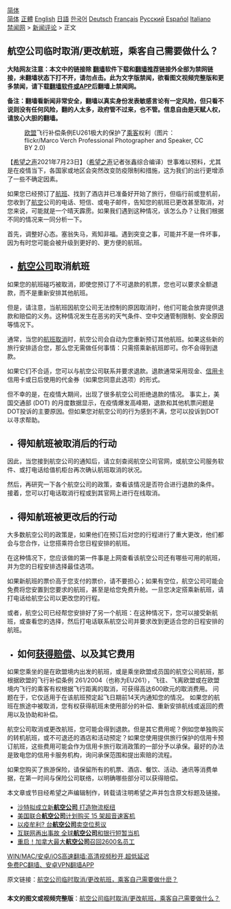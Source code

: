  <!-- 面包屑导航 --> <div class="breadcrumb"><!-- GTranslate: https://gtranslate.io/ -->  <div class="switcher notranslate">  <div class="selected">  <a href="#" onclick="return false;"> 简体</a>  </div>  <div class="option">  <a href="https://www.bannedbook.org" onclick="doGTranslate('zh-CN|zh-CN');jQuery('div.switcher div.selected a').html(jQuery(this).html());return false;" title="简体中文" class="nturl selected"> 简体</a>  <a href="https://www.bannedbook.org/zh-tw/" onclick="doGTranslate('zh-CN|zh-TW');jQuery('div.switcher div.selected a').html(jQuery(this).html());return false;" title="繁體中文" class="nturl"> 正體</a>  <a href="https://www.bannedbook.org/en/" onclick="doGTranslate('zh-CN|en');jQuery('div.switcher div.selected a').html(jQuery(this).html());return false;" title="English" class="nturl"> English</a>  <a href="https://www.bannedbook.org/ja/" onclick="doGTranslate('zh-CN|ja');jQuery('div.switcher div.selected a').html(jQuery(this).html());return false;" title="日本語" class="nturl"> 日語</a>  <a href="https://www.bannedbook.org/ko/" onclick="doGTranslate('zh-CN|ko');jQuery('div.switcher div.selected a').html(jQuery(this).html());return false;" title="한국어" class="nturl"> 한국어</a>  <a href="https://www.bannedbook.org/de/" onclick="doGTranslate('zh-CN|de');jQuery('div.switcher div.selected a').html(jQuery(this).html());return false;" title="Deutsch" class="nturl"> Deutsch</a>  <a href="https://www.bannedbook.org/fr/" onclick="doGTranslate('zh-CN|fr');jQuery('div.switcher div.selected a').html(jQuery(this).html());return false;" title="Français" class="nturl"> Français</a>  <a href="https://www.bannedbook.org/ru/" onclick="doGTranslate('zh-CN|ru');jQuery('div.switcher div.selected a').html(jQuery(this).html());return false;" title="Русский" class="nturl"> Русский</a>  <a href="https://www.bannedbook.org/es/" onclick="doGTranslate('zh-CN|es');jQuery('div.switcher div.selected a').html(jQuery(this).html());return false;" title="Español" class="nturl"> Español</a>  <a href="https://www.bannedbook.org/it/" onclick="doGTranslate('zh-CN|it');jQuery('div.switcher div.selected a').html(jQuery(this).html());return false;" title="Italiano" class="nturl"> Italiano</a>  </div>  </div>      <div class='breadcrumb-sub'><!-- Breadcrumb NavXT 6.3.0 --> <a href="https://www.bannedbook.org/" class="home">禁闻网</a> &gt; <a href="https://www.bannedbook.org/bnews/comments/" class="category">新闻评论</a> &gt; 正文</div></div><h2>航空公司临时取消/更改航班，乘客自己需要做什么？</h2> <p class="notice"><b>大陆网友注意：本文中的链接除 <a href="https://github.com/bannedbook/fanqiang" >翻墙</a>软件下载和<a href="https://github.com/killgcd/justmysocks/blob/master/README.md">翻墙推荐</a>链接外全部为禁网链接，未翻墙状态下打不开，请勿点击。此为文字版禁闻，欲看图文视频完整版和更多禁闻，请下载<a href="https://github.com/bannedbook/fanqiang">翻墙软件或APP</a>后翻墙上禁闻网。</p><p>备注：翻墙看新闻非常安全，翻墙以真实身份发表敏感言论有一定风险，但只看不说则没有任何风险，翻的人太多，政府管不过来，也不管。信息自由是天赋人权，请放心大胆的翻墙。</b></p>  <div class="entry"> <figure> <p><figcaption><a href="https://www.bannedbook.org/bnews/tag/%e6%ac%a7%e7%9b%9f/" class="st_tag internal_tag" rel="tag" title="标签 欧盟 下的日志">欧盟</a>飞行补偿条例EU261极大的保护了<a href="https://www.bannedbook.org/bnews/tag/%E4%B9%98%E5%AE%A2/" class="st_tag internal_tag" rel="tag" title="标签 乘客 下的日志">乘客</a>权利（图片：flickr/Marco Verch Professional Photographer and Speaker, CC BY 2.0)</figcaption></figure> <p>【<span class='wp_keywordlink_affiliate'><a href="https://www.soundofhope.org" title="希望之声" target="_blank">希望之声</a></span>2021年7月23日】（<a href="https://www.bannedbook.org/bnews/tag/%e5%b8%8c%e6%9c%9b%e4%b9%8b%e5%a3%b0/" class="st_tag internal_tag" rel="tag" title="标签 希望之声 下的日志">希望之声</a>记者张鑫综合编译）世事难以预料，尤其是在疫情当下，各国家或地区会突然改变防疫限制和措施，这为我们的出行更增添了一些不确定因素。</p> <p>如果您已经预订了<a href="https://www.bannedbook.org/bnews/tag/%e8%88%aa%e7%8f%ad/" class="st_tag internal_tag" rel="tag" title="标签 航班 下的日志">航班</a>、找到了酒店并已准备好开始了旅行，但临行前或登机前，您收到了<a href="https://www.bannedbook.org/bnews/tag/%E8%88%AA%E7%A9%BA/" class="st_tag internal_tag" rel="tag" title="标签 航空 下的日志">航空</a>公司的电话、短信、或电子邮件，告知您的航班已更改甚至取消，对您来说，可能就是一个晴天霹雳。如果我们遇到这种情况，该怎么办？让我们根据不同的情况来一同分析一下。</p> <p>首先，调整好心态。塞翁失马，焉知非福。遇到突变之事，可能并不是一件坏事，因为有时您可能会被升级到更好的、更方便的航班。</p> <ul> <li> <h2><a href="https://www.bannedbook.org/bnews/tag/%e8%88%aa%e7%a9%ba%e5%85%ac%e5%8f%b8/" class="st_tag internal_tag" rel="tag" title="标签 航空公司 下的日志">航空公司</a>取消航班</h2> </li> </ul> <p>如果您的航班碰巧被取消，即使您预订了不可退款的机票，您也可以要求全额退款，而不是重新安排其他航班。</p> <p>但是，请注意，当航班因航空公司无法控制的原因取消时，他们可能会放弃提供退款和赔偿的义务。这种情况发生在恶劣的天气条件、空中交通管制限制、安全原因等情况下。</p>  <p>通常，当您的<a href="https://www.bannedbook.org/bnews/tag/%E8%88%AA%E7%8F%AD%E5%8F%96%E6%B6%88/" class="st_tag internal_tag" rel="tag" title="标签 航班取消 下的日志">航班取消</a>时，航空公司会自动为您重新预订其他航班。如果这些新的旅行安排适合您，那么您无需做任何事情：只需搭乘新航班即可。你不会得到退款。</p> <p>如果它们不合适，您可以与航空公司联系并要求退款。退款通常采用现金、<a href="https://www.bannedbook.org/bnews/tag/%E4%BF%A1%E7%94%A8%E5%8D%A1/" class="st_tag internal_tag" rel="tag" title="标签 信用卡 下的日志">信用卡</a>信用卡或日后使用的代金券（如果您同意此选项）的形式。</p> <p>但不幸的是，在疫情大期间，出现了很多航空公司拒绝退款的情况。 事实上，美国交通部 (DOT) 的月度数据显示，在疫情爆发高峰期，退款和其他机票问题是DOT投诉的主要原因。但如果您对航空公司的行为感到不满，您可以投诉到DOT以寻求帮助。</p> <ul> <li> <h2>得知航班被取消后的行动</h2> </li> </ul> <p>因此，当您接到航空公司的通知后，请立刻查阅航空公司官网，或航空公司服务软件、或打电话给值机柜台再次确认航班取消的状况。</p> <p>然后，再研究一下各个航空公司的政策，查看该情况是否符合进行退款的条件。 接着，您可以打电话取消行程或到其官网上进行在线取消。</p>  <ul> <li> <h2>得知航班被更改后的行动</h2> </li> </ul> <p>大多数航空公司的政策是，如果他们在预订后对您的行程进行了重大更改，他们都会与您合作，让您搭乘符合您日程安排的航班。</p> <p>在这种情况下，您应该做的第一件事是上网查看该航空公司还有哪些可用的航班，并为您的日程安排选择最佳选项。</p> <p>如果新航班的票价高于您支付的票价，请不要担心；如果有空位，航空公司可能会免费将您安置到您要求的航班，甚至是给您免费升舱。一旦您决定搭乘新航班，请打电话给航空公司以更改您的行程。</p> <p>或者，航空公司已经帮您安排好了另一个航班：在这种情况下，您可以接受新航班，或查看您的选择，然后打电话联系航空公司并要求改到更适合您的日程安排的航班。</p> <ul> <li> <h2>如何<a href="https://www.bannedbook.org/bnews/tag/%E8%8E%B7%E5%BE%97%E8%B5%94%E5%81%BF/" class="st_tag internal_tag" rel="tag" title="标签 获得赔偿 下的日志">获得赔偿</a>、以及其它费用</h2> </li> </ul> <p>如果您乘坐的是在欧盟境内出发的航班，或是乘坐欧盟成员国的航空公司航班，那根据欧盟的飞行补偿条例 261/2004（也称为EU261），飞往、飞离欧盟或在欧盟境内飞行的乘客有权根据飞行距离的取消，可获得高达600欧元的取消费用。 问题在于，它仅适用于在该航班预定起飞日期前14天内通知您的情况。 如果您的航班在旅途中被取消，您有权获得航班未使用部分的补偿、重新安排航线或返回的费用以及协助和补偿。</p>  <p>航空公司取消或更改航班，您可能会得到退款。但是其它费用呢？例如您单独购买的转机航班，或不可退还的酒店和活动预定？如果您使用提供旅行保护的信用卡预订航班，这些费用可能会作为信用卡旅行取消政策的一部分予以承保。最好的办法是致电您的信用卡服务机构，询问承保范围和提出索赔的流程。</p> <p>如果您购买了旅游保险，请保留所有的机票、酒店、餐饮、活动、通讯等消费单据，在第一时间与保险公司联络，以明确哪些部分可以获得赔偿。</p> <p>本文章或节目经希望之声编辑制作，转载请注明希望之声并包含原文标题及链接。 </p> <ul class='op-related-articles' title='相关阅读'> <li><a href='https://www.bannedbook.org/bnews/baitai/20210701/1578178.html' target='_blank'>沙特拟成立新<b>航空公司</b> 打造物流枢纽</a></li> <li><a href='https://www.bannedbook.org/bnews/worldnews/usa/20210605/1570781.html' target='_blank'>美国联合<b>航空公司</b>计划购买 15 架超音速客机</a></li> <li><a href='https://www.bannedbook.org/bnews/baitai/20210618/1569302.html' target='_blank'>以疫牟利? 台<b>航空公司</b>卖空位惹议</a></li> <li><a href='https://www.bannedbook.org/bnews/cnnews/20210618/1569001.html' target='_blank'>互联网再出事故 全球<b>航空公司</b>和银行短暂当机</a></li> <li><a href='https://www.bannedbook.org/bnews/cnnews/20210617/1568266.html' target='_blank'>重启！加拿大最大<b>航空公司</b>召回2600名员工</a></li> </ul> <p class="texttj"> <a href="https://github.com/bannedbook/fanqiang/wiki/V2ray%E6%9C%BA%E5%9C%BA" target="_blank">WIN/MAC/安卓/iOS高速翻墙:高清视频秒开,超低延迟</a><br/> <a href="https://github.com/bannedbook/fanqiang/wiki/%E7%A6%81%E9%97%BB%E7%BD%91%E5%AE%89%E5%8D%93%E7%BF%BB%E5%A2%99%E6%96%B0%E9%97%BBAPP" target="_blank">免费PC翻墙、安卓VPN翻墙APP</a></p><p>原文链接：<a class="src_link"  href="https://www.soundofhope.org/post/528728" target="_blank">航空公司临时取消/更改航班，乘客自己需要做什麽？</a></p> <a name='sharetosocial'></a>  <div style="margin-bottom:5px;padding-bottom:5px;clear:both"> <div id="archive-pix-1" class="banner-ads"> <!-- AuctionX Display platform tag START --> <div id="26318x728x90x621x_ADSLOT2" clicktrack="%%CLICK_URL_ESC%%"></div> <!-- AuctionX Display platform tag END --> </div> <div id="archive-pix-2" class="banner-ads"> <!-- AuctionX Display platform tag START --> <div id="26315x300x250x621x_ADSLOT2" clicktrack="%%CLICK_URL_ESC%%"></div> <!-- AuctionX Display platform tag END --> </div> </div>  <div id="archive-pix-1" class="banner-ads"> <!-- AuctionX Display platform tag START --> <div id="26318x728x90x621x_ADSLOT3" clicktrack="%%CLICK_URL_ESC%%"></div> <!-- AuctionX Display platform tag END --> </div> <div><b>本文的图文或视频完整版</b>：<a href='https://www.bannedbook.org/bnews/comments/20210724/1593211.html'>航空公司临时取消/更改航班，乘客自己需要做什么？</a></div>  </div><!--END ENTRY--> 